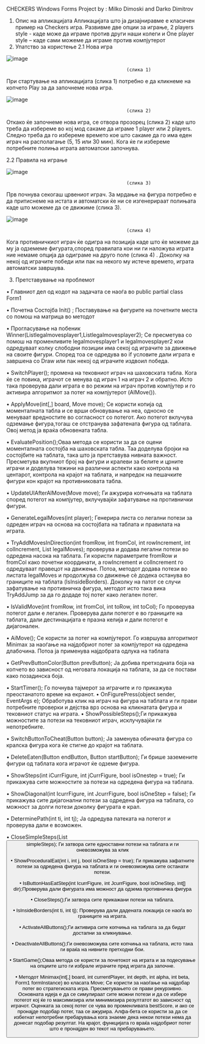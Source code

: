 CHECKERS Windows Forms Project by :	Milko Dimoski and Darko Dimitrov


 1. Опис на апликацијата 
Апликацијата што ја дизајниравме е класичен пример на Checkers игра. Развивме две опции за играње, 2 players style - каде може да играме против други наши колеги и One player style – каде сами можеме да играме против компјутерот 
2. Упатство за користење
 2.1 Нова игра
   
![image](https://github.com/MilkoDimoski/VP_Checkers/assets/127048801/6300f9c7-8a42-48cd-9777-00f3c8c2a986)

                                                (слика 1)

 При стартување на апликацијата (слика 1) потребно е да кликнеме на копчето Play за да започнеме нова игра. 
 
 ![image](https://github.com/MilkoDimoski/VP_Checkers/assets/127048801/d9f78679-1a37-4f0b-9ce3-b53e163fcaa9)
                                                
                                                (слика 2)

Откако ќе започнеме нова игра, се отвора прозорец (слика 2) каде што треба да избереме во кој мод сакаме да играме 1 player или 2 players. Следно треба да го избереме времето кое што сакаме да го има еден играч на располагање (5, 15 или 30 мин). Кога ќе ги избереме потребните полиња играта автоматски започнува.

 2.2 Правила на играње
 
 ![image](https://github.com/MilkoDimoski/VP_Checkers/assets/127048801/3f9295bf-44fb-454e-87d3-b54d24c0dd0f)
 
                                                (слика 3)

 Прв почнува секогаш црвениот играч. За мрдање на фигура потребно е да притиснеме на истата и автоматски ќе ни се изгенерираат полињата каде што можеме да се движиме (слика 3).

 ![image](https://github.com/MilkoDimoski/VP_Checkers/assets/127048801/9ee80014-dd84-44fa-a2dc-ca24c29bf062)
 
                                                (слика 4)

 Кога противничкиот играч ќе одигра на позиција каде што ќе можеме да му ја одземеме фигурата,според правилата кои ни ги наложува играта ние немаме опција да одиграме на друго поле (слика 4) .
Доколку на некој од играчите победи или пак на некого му истече времето, играта автоматски завршува.

 3. Претставување на проблемот

 • Главниот дел од кодот на задачата се наоѓа во public partial class Form1 
 
• Почетна Состојба Init() ;  Поставување на фигурите на почетните места со помош на матрица во методот

 • Прогласување на побеник Winner(List<Move>legalmovesplayer1,List<Move>legalmovesplayer2);  Се пресметува со помош на променливите legalmovesplayer1 и legalmovesplayer2 кои одредуваат колку слободни позиции има секој од играчите за движење на своите фигури. Според тоа се одредува во if условите дали играта е завршена со Draw или пак некој од играчите издвоил победа.
 
 • SwitchPlayer(); промена на тековниот играч на шаховската табла. Кога ќе се повика, играчот се менува од играч 1 на играч 2 и обратно. Исто така проверува дали играта е во режим на играч против компјутер и го активира алгоритмот за потег на компјутерот (AIMove()). 
 
• ApplyMove(int[,] board, Move move); Се користи копија од моменталната табла и се врши обновување на неа, односно се менуваат вредностите во согласност со потегот. Ако потегот вклучува одземање фигура,тогаш се отстранува зафатената фигура од таблата. Овој метод ја враќа обновената табла.

 • EvaluatePosition();Оваа метода се користи за да се оцени моменталната состојба на шаховската табла. Таа доделува бројки на состојбите на таблата, така што ја претставува нивната важност. Пресметува вкупниот број на фигури и кралеви за белите и црните играчи и доделува тежини на различни аспекти како контрола на центарот, контрола на крајот на таблата, и напредок на пешачките фигури кон крајот на противниковата табла.
 
 • UpdateUIAfterAIMove(Move move); Ги ажурира копчињата на таблата според потегот на компјутер, вклучувајќи зафатување на противнички фигури.
 
 • GenerateLegalMoves(int player); Генерира листа со легални потези за одреден играч на основа на состојбата на таблата и правилата на играта. 
 
• TryAddMovesInDirection(int fromRow, int fromCol, int rowIncrement, int colIncrement, List<Move> legalMoves); проверува и додава легални потези во одредена насока на таблата. Ги користи параметрите fromRow и fromCol како почетни координати, а rowIncrement и colIncrement го одредуваат правецот на движење. Потоа, методот додава потези во листата legalMoves и продолжува со движење сè додека останува во границите на таблата (IsInsideBorders). Доколку на патот се случи зафатување на противничка фигура, методот исто така вика TryAddJump за да го додаде тој потег како легален потег. 

• IsValidMove(int fromRow, int fromCol, int toRow, int toCol); Го проверува потегот дали е легален. Проверува дали потегот е во границите на таблата, дали дестинацијата е празна келија и дали потегот е дијагонален.

 • AiMove();   Се користи за потег на компјутерот. Го извршува алгоритмот Minimax за наоѓање на најдобриот потег за компјутерот на одредена длабочина. Потоа ја применува најдобрата одлука на таблата
 
 • GetPrevButtonColor(Button prevButton);  Ја добива претходната боја на копчето во зависност од неговата локација на таблата, за да се постави како позадинска боја.
 
 • StartTimer(); Го почнува тајмерот за играчите и го прикажува преостанатото време на екранот. • OnFigurePress(object sender, EventArgs e); Обработува клик на играч на фигура на таблата и ги прави потребните проверки и дејства врз основа на кликнатата фигура и тековниот статус на играта. • ShowPossibleSteps();Ги прикажува можностите за потези на тековниот играч, исклучувајќи ги непотребните. 

• SwitchButtonToCheat(Button button); Ја заменува обичната фигура со кралска фигура кога ќе стигне до крајот на таблата. 

• DeleteEaten(Button endButton, Button startButton); Ги брише заземените фигури од таблата кога играчот ќе одземе фигура. 

• ShowSteps(int iCurrFigure, int jCurrFigure, bool isOnestep = true); Ги прикажува сите можностите за потези на одредена фигура на таблата. 

• ShowDiagonal(int IcurrFigure, int JcurrFigure, bool isOneStep = false); Ги прикажува сите дијагонални потези за одредена фигура на таблата, со можност за долги потези доколку фигурата е крал.

 • DeterminePath(int ti, int tj); Ја одредува патеката на потегот и проверува дали е возможен.

 • CloseSimpleSteps(List<Button> simpleSteps); Ги затвора сите едноставни потези на таблата и ги оневозможува за клик
 
 • ShowProceduralEat(int i, int j, bool isOneStep = true); Ги прикажува зафатните потези за одредена фигура на таблата и ги оневозможува сите останати потези.
 
 • IsButtonHasEatStep(int IcurrFigure, int JcurrFigure, bool isOneStep, int[] dir);Проверува дали фигурата има можност да одзема противничка фигура 
 
• CloseSteps();Ги затвора сите прикажани потези на таблата. 

• IsInsideBorders(int ti, int tj); Проверува дали дадената локација се наоѓа во границите на играта. 

• ActivateAllButtons();Ги активира сите копчиња на таблата за да бидат достапни за кликнување.

 • DeactivateAllButtons();Ги оневозможува сите копчиња на таблата, исто така ги враќа на нивните претходни бои. 
 
• StartGame();Оваа метода се користи за почетокот на играта и за подесување на опциите што ги избрале играчите пред играта да започне. 

• Методот Minimax(int[,] board, int currentPlayer, int depth, int alpha, int beta, Form1 formInstance) во класата Move; Се користи за наоѓање на најдобар потег во стратегиската игра. Пресметувањето се прави рекурзивно. Основната идеја е да се симулираат сите можни потези и да се избере потегот кој ќе го максимизира или минимизира резултатот во зависност од играчот. Оценката за секој потег се чува во променливата bestScore, и ако се пронајде подобар потег, таа се ажурира. Алфа-бета се користи за да се избегнат непотребни пребарувања кога знаеме дека некои потези нема да донесат подобар резултат. На крајот, функцијата го враќа најдобриот потег што е пронајден во текот на пребарувањето.
